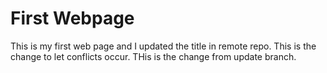 # First Webpage


This is my first web page and I updated the title in remote repo.
This is the change to let conflicts occur.
THis is the change from update branch.
